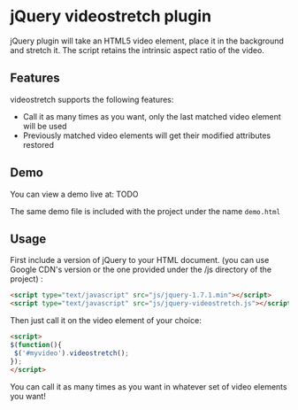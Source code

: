 # jQuery videostretch plugin

jQuery plugin will take an HTML5 video element, place it in the background and stretch it. The script retains the intrinsic aspect ratio of the video.

## Features

videostretch supports the following features:

* Call it as many times as you want, only the last matched video element will be used
* Previously matched video elements will get their modified attributes restored

## Demo

You can view a demo live at: TODO

The same demo file is included with the project under the name `demo.html`

## Usage

First include a version of jQuery to your HTML document. (you can use Google CDN's version or the one provided under the /js directory of the project) :

```html
<script type="text/javascript" src="js/jquery-1.7.1.min"></script>
<script type="text/javascript" src="js/jquery-videostretch.js"></script>
```

Then just call it on the video element of your choice:

```html
<script>
$(function(){
 $('#myvideo').videostretch();
});
</script>
```

You can call it as many times as you want in whatever set of video elements you want!